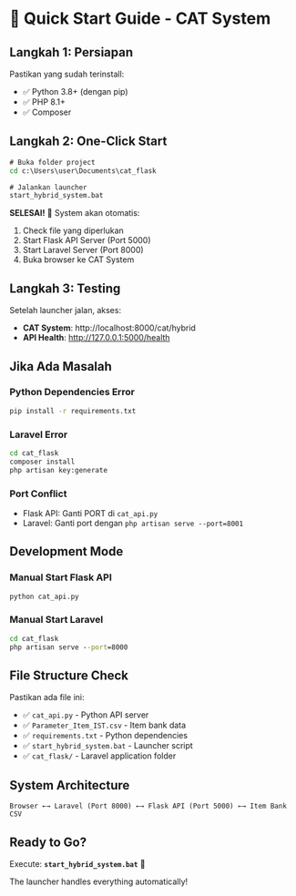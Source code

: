 # 🚀 Quick Start Guide - CAT System

## Langkah 1: Persiapan

Pastikan yang sudah terinstall:
- ✅ Python 3.8+ (dengan pip)
- ✅ PHP 8.1+ 
- ✅ Composer

## Langkah 2: One-Click Start

```cmd
# Buka folder project
cd c:\Users\user\Documents\cat_flask

# Jalankan launcher
start_hybrid_system.bat
```

**SELESAI!** 🎉 System akan otomatis:
1. Check file yang diperlukan
2. Start Flask API Server (Port 5000)
3. Start Laravel Server (Port 8000) 
4. Buka browser ke CAT System

## Langkah 3: Testing

Setelah launcher jalan, akses:
- **CAT System**: http://localhost:8000/cat/hybrid
- **API Health**: http://127.0.0.1:5000/health

## Jika Ada Masalah

### Python Dependencies Error
```cmd
pip install -r requirements.txt
```

### Laravel Error
```cmd
cd cat_flask
composer install
php artisan key:generate
```

### Port Conflict
- Flask API: Ganti PORT di `cat_api.py`
- Laravel: Ganti port dengan `php artisan serve --port=8001`

## Development Mode

### Manual Start Flask API
```cmd
python cat_api.py
```

### Manual Start Laravel
```cmd
cd cat_flask
php artisan serve --port=8000
```

## File Structure Check

Pastikan ada file ini:
- ✅ `cat_api.py` - Python API server
- ✅ `Parameter_Item_IST.csv` - Item bank data
- ✅ `requirements.txt` - Python dependencies
- ✅ `start_hybrid_system.bat` - Launcher script
- ✅ `cat_flask/` - Laravel application folder

## System Architecture

```
Browser ←→ Laravel (Port 8000) ←→ Flask API (Port 5000) ←→ Item Bank CSV
```

## Ready to Go? 

Execute: **`start_hybrid_system.bat`** 🚀

The launcher handles everything automatically!
